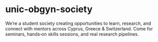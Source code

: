 # unic-obgyn-society
We’re a student society creating opportunities to learn, research, and connect with mentors across Cyprus, Greece &amp; Switzerland. Come for seminars, hands‑on skills sessions, and real research pipelines.
